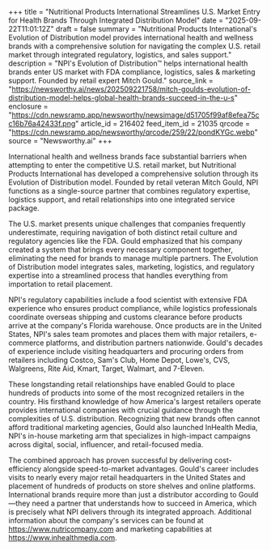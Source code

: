 +++
title = "Nutritional Products International Streamlines U.S. Market Entry for Health Brands Through Integrated Distribution Model"
date = "2025-09-22T11:01:12Z"
draft = false
summary = "Nutritional Products International's Evolution of Distribution model provides international health and wellness brands with a comprehensive solution for navigating the complex U.S. retail market through integrated regulatory, logistics, and sales support."
description = "NPI's Evolution of Distribution™ helps international health brands enter US market with FDA compliance, logistics, sales & marketing support. Founded by retail expert Mitch Gould."
source_link = "https://newsworthy.ai/news/202509221758/mitch-goulds-evolution-of-distribution-model-helps-global-health-brands-succeed-in-the-u-s"
enclosure = "https://cdn.newsramp.app/newsworthy/newsimage/d51705f99af8efea75cc16b76a42433f.png"
article_id = 216402
feed_item_id = 21035
qrcode = "https://cdn.newsramp.app/newsworthy/qrcode/259/22/pondKYGc.webp"
source = "Newsworthy.ai"
+++

<p>International health and wellness brands face substantial barriers when attempting to enter the competitive U.S. retail market, but Nutritional Products International has developed a comprehensive solution through its Evolution of Distribution model. Founded by retail veteran Mitch Gould, NPI functions as a single-source partner that combines regulatory expertise, logistics support, and retail relationships into one integrated service package.</p><p>The U.S. market presents unique challenges that companies frequently underestimate, requiring navigation of both distinct retail culture and regulatory agencies like the FDA. Gould emphasized that his company created a system that brings every necessary component together, eliminating the need for brands to manage multiple partners. The Evolution of Distribution model integrates sales, marketing, logistics, and regulatory expertise into a streamlined process that handles everything from importation to retail placement.</p><p>NPI's regulatory capabilities include a food scientist with extensive FDA experience who ensures product compliance, while logistics professionals coordinate overseas shipping and customs clearance before products arrive at the company's Florida warehouse. Once products are in the United States, NPI's sales team promotes and places them with major retailers, e-commerce platforms, and distribution partners nationwide. Gould's decades of experience include visiting headquarters and procuring orders from retailers including Costco, Sam's Club, Home Depot, Lowe's, CVS, Walgreens, Rite Aid, Kmart, Target, Walmart, and 7-Eleven.</p><p>These longstanding retail relationships have enabled Gould to place hundreds of products into some of the most recognized retailers in the country. His firsthand knowledge of how America's largest retailers operate provides international companies with crucial guidance through the complexities of U.S. distribution. Recognizing that new brands often cannot afford traditional marketing agencies, Gould also launched InHealth Media, NPI's in-house marketing arm that specializes in high-impact campaigns across digital, social, influencer, and retail-focused media.</p><p>The combined approach has proven successful by delivering cost-efficiency alongside speed-to-market advantages. Gould's career includes visits to nearly every major retail headquarters in the United States and placement of hundreds of products on store shelves and online platforms. International brands require more than just a distributor according to Gould—they need a partner that understands how to succeed in America, which is precisely what NPI delivers through its integrated approach. Additional information about the company's services can be found at <a href="https://www.nutricompany.com" rel="nofollow" target="_blank">https://www.nutricompany.com</a> and marketing capabilities at <a href="https://www.inhealthmedia.com" rel="nofollow" target="_blank">https://www.inhealthmedia.com</a>.</p>